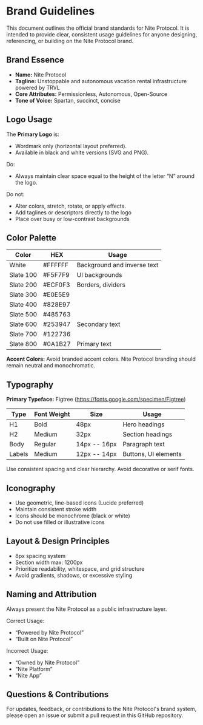 # Brand Guidelines

This document outlines the official brand standards for Nite Protocol. 
It is intended to provide clear, consistent usage guidelines for anyone designing, referencing, or building on the Nite Protocol brand.

## Brand Essence

* **Name:** Nite Protocol
* **Tagline:** Unstoppable and autonomous vacation rental infrastructure powered by TRVL
* **Core Attributes:** Permissionless, Autonomous, Open-Source
* **Tone of Voice:** Spartan, succinct, concise

## Logo Usage

The **Primary Logo** is: 
* Wordmark only (horizontal layout preferred).
* Available in black and white versions (SVG and PNG).

Do: 
* Always maintain clear space equal to the height of the letter “N” around the logo.

Do not: 
* Alter colors, stretch, rotate, or apply effects.
* Add taglines or descriptors directly to the logo
* Place over busy or low-contrast backgrounds

## Color Palette


| Color | HEX | Usage  |
| ---   | --- | ---    |
| White | #FFFFFF | Background and inverse text | 
| Slate 100 | #F5F7F9 | UI backgrounds |
| Slate 200 | #ECF0F3 | Borders, dividers | 
| Slate 300 | #E0E5E9 | |
| Slate 400 | #828E97 | | 
| Slate 500 | #485763 | | 
| Slate 600 | #253947 | Secondary text | 
| Slate 700 | #122736 | | 
| Slate 800 | #0A1B27 | Primary text | 

**Accent Colors:** Avoid branded accent colors. Nite Protocol branding should remain neutral and monochromatic.

## Typography

**Primary Typeface:** Figtree (https://fonts.google.com/specimen/Figtree)

| Type | Font Weight | Size | Usage | 
| ---  | ---         | ---  | --- |
| H1   | Bold        | 48px | Hero headings |
| H2   | Medium      | 32px | Section headings |
| Body | Regular     | 14px -- 16px | Paragraph text |
| Labels | Medium    | 12px -- 14px | Buttons, UI elements | 

Use consistent spacing and clear hierarchy. Avoid decorative or serif fonts.


## Iconography

* Use geometric, line-based icons (Lucide preferred)
* Maintain consistent stroke width
* Icons should be monochrome (black or white)
* Do not use filled or illustrative icons

## Layout & Design Principles

* 8px spacing system
* Section width max: 1200px
* Prioritize readability, whitespace, and grid structure
* Avoid gradients, shadows, or excessive styling

## Naming and Attribution

Always present the Nite Protocol as a public infrastructure layer.

Correct Usage:
* “Powered by Nite Protocol”
* “Built on Nite Protocol”

Incorrect Usage:
* “Owned by Nite Protocol”
* “Nite Platform”
* “Nite App”

## Questions & Contributions

For updates, feedback, or contributions to the Nite Protocol's brand system, please open an issue or submit a pull request in this GitHub repository.
